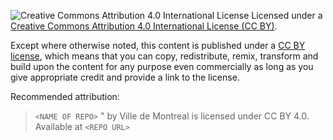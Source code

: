 ![Creative Commons Attribution 4.0 International License](https://github.com/creativecommons/cc-cert-core/blob/master/images/cc-by-88x31.png "CC BY")
Licensed under a [Creative Commons Attribution 4.0 International License (CC BY)](https://creativecommons.org/licenses/by/4.0/).

Except where otherwise noted, this content is published under a
[CC BY license](https://creativecommons.org/licenses/by/4.0/),
which means that you can copy, redistribute, remix, transform and
build upon the content for any purpose even commercially as long
as you give appropriate credit and provide a link to the license.

Recommended attribution:

> `<NAME OF REPO>` " by Ville de Montreal is licensed under CC BY 4.0.
> Available at `<REPO URL>`
